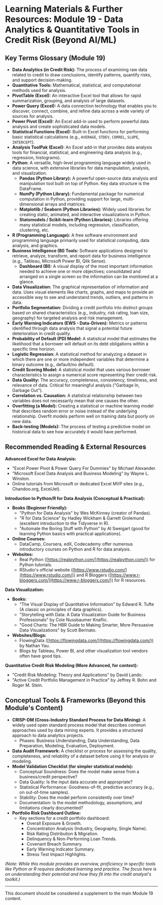 # Learning Materials & Further Resources: Module 19 - Data Analytics & Quantitative Tools in Credit Risk (Beyond AI/ML)

## Key Terms Glossary (Module 19)

*   **Data Analytics (in Credit Risk):** The process of examining raw data related to credit to draw conclusions, identify patterns, quantify risks, and support decision-making.
*   **Quantitative Tools:** Mathematical, statistical, and computational methods used for analysis.
*   **PivotTable (Excel):** An interactive Excel tool that allows for rapid summarization, grouping, and analysis of large datasets.
*   **Power Query (Excel):** A data connection technology that enables you to discover, connect, combine, and refine data across a wide variety of sources for analysis.
*   **Power Pivot (Excel):** An Excel add-in used to perform powerful data analysis and create sophisticated data models.
*   **Statistical Functions (Excel):** Built-in Excel functions for performing basic statistical calculations (e.g., `AVERAGE`, `STDEV`, `CORREL`, `SLOPE`, `INTERCEPT`).
*   **Analysis ToolPak (Excel):** An Excel add-in that provides data analysis tools for financial, statistical, and engineering data analysis (e.g., regression, histograms).
*   **Python:** A versatile, high-level programming language widely used in data science, with extensive libraries for data manipulation, analysis, and visualization.
    *   **Pandas (Python Library):** A powerful open-source data analysis and manipulation tool built on top of Python. Key data structure is the DataFrame.
    *   **NumPy (Python Library):** Fundamental package for numerical computation in Python, providing support for large, multi-dimensional arrays and matrices.
    *   **Matplotlib / Seaborn (Python Libraries):** Widely used libraries for creating static, animated, and interactive visualizations in Python.
    *   **Statsmodels / Scikit-learn (Python Libraries):** Libraries offering many statistical models, including regression, classification, clustering, etc.
*   **R (Programming Language):** A free software environment and programming language primarily used for statistical computing, data analysis, and graphics.
*   **Business Intelligence (BI) Tools:** Software applications designed to retrieve, analyze, transform, and report data for business intelligence (e.g., Tableau, Microsoft Power BI, Qlik Sense).
    *   **Dashboard (BI):** A visual display of the most important information needed to achieve one or more objectives; consolidated and arranged on a single screen so the information can be monitored at a glance.
*   **Data Visualization:** The graphical representation of information and data. Uses visual elements like charts, graphs, and maps to provide an accessible way to see and understand trends, outliers, and patterns in data.
*   **Portfolio Segmentation:** Dividing a credit portfolio into distinct groups based on shared characteristics (e.g., industry, risk rating, loan size, geography) for targeted analysis and risk management.
*   **Early Warning Indicators (EWS - Data-Driven):** Metrics or patterns identified through data analysis that signal a potential future deterioration in credit quality.
*   **Probability of Default (PD) Model:** A statistical model that estimates the likelihood that a borrower will default on its debt obligations within a specific time horizon.
*   **Logistic Regression:** A statistical method for analyzing a dataset in which there are one or more independent variables that determine a binary outcome (e.g., default/no default).
*   **Credit Scoring Model:** A statistical model that uses various borrower characteristics to assign a numerical score representing their credit risk.
*   **Data Quality:** The accuracy, completeness, consistency, timeliness, and relevance of data. Critical for meaningful analysis ("Garbage In, Garbage Out").
*   **Correlation vs. Causation:** A statistical relationship between two variables does not necessarily mean that one causes the other.
*   **Overfitting (a Model):** Creating a statistical or machine learning model that describes random error or noise instead of the underlying relationship. Overfit models perform well on training data but poorly on new data.
*   **Back-testing (Models):** The process of testing a predictive model on historical data to see how accurately it would have performed.

## Recommended Reading & External Resources

**Advanced Excel for Data Analysis:**
*   "Excel Power Pivot & Power Query For Dummies" by Michael Alexander.
*   "Microsoft Excel Data Analysis and Business Modeling" by Wayne L. Winston.
*   Online tutorials from Microsoft or dedicated Excel MVP sites (e.g., Chandoo.org, ExcelJet).

**Introduction to Python/R for Data Analysis (Conceptual & Practical):**
*   **Books (Beginner Friendly):**
    *   "Python for Data Analysis" by Wes McKinney (creator of Pandas).
    *   "R for Data Science" by Hadley Wickham & Garrett Grolemund (excellent introduction to the Tidyverse in R).
    *   "Automate the Boring Stuff with Python" by Al Sweigart (good for learning Python basics with practical applications).
*   **Online Courses:**
    *   DataCamp, Coursera, edX, Codecademy offer numerous introductory courses on Python and R for data analysis.
*   **Websites:**
    *   Real Python ([https://realpython.com/](https://realpython.com/)) for Python tutorials.
    *   RStudio's official website ([https://www.rstudio.com/](https://www.rstudio.com/)) and R Bloggers ([https://www.r-bloggers.com/](https://www.r-bloggers.com/)) for R resources.

**Data Visualization:**
*   **Books:**
    *   "The Visual Display of Quantitative Information" by Edward R. Tufte (A classic on principles of data graphics).
    *   "Storytelling with Data: A Data Visualization Guide for Business Professionals" by Cole Nussbaumer Knaflic.
    *   "Good Charts: The HBR Guide to Making Smarter, More Persuasive Data Visualizations" by Scott Berinato.
*   **Websites/Blogs:**
    *   FlowingData ([https://flowingdata.com/](https://flowingdata.com/)) by Nathan Yau.
    *   Blogs by Tableau, Power BI, and other visualization tool vendors often have good tips.

**Quantitative Credit Risk Modeling (More Advanced, for context):**
*   "Credit Risk Modeling: Theory and Applications" by David Lando.
*   "Active Credit Portfolio Management in Practice" by Jeffrey R. Bohn and Roger M. Stein.

## Conceptual Tools & Frameworks (Beyond this Module's Content)

*   **CRISP-DM (Cross-Industry Standard Process for Data Mining):** A widely used open standard process model that describes common approaches used by data mining experts. It provides a structured approach to data analytics projects.
    *   Phases: Business Understanding, Data Understanding, Data Preparation, Modeling, Evaluation, Deployment.
*   **Data Audit Framework:** A checklist or process for assessing the quality, completeness, and reliability of a dataset before using it for analysis or modeling.
*   **Model Validation Checklist (for simpler statistical models):**
    *   Conceptual Soundness: Does the model make sense from a business/credit perspective?
    *   Data Quality: Is the input data accurate and appropriate?
    *   Statistical Performance: Goodness-of-fit, predictive accuracy (e.g., on out-of-time samples).
    *   Stability: Does the model perform consistently over time?
    *   Documentation: Is the model methodology, assumptions, and limitations clearly documented?
*   **Portfolio Risk Dashboard Outline:**
    *   Key sections for a credit portfolio dashboard:
        *   Overall Exposure & Growth.
        *   Concentration Analysis (Industry, Geography, Single Name).
        *   Risk Rating Distribution & Migration.
        *   Delinquency & Non-Performing Loan Trends.
        *   Covenant Breach Summary.
        *   Early Warning Indicator Summary.
        *   Stress Test Impact Highlights.

*(Note: While this module provides an overview, proficiency in specific tools like Python or R requires dedicated learning and practice. The focus here is on understanding their potential and how they fit into the credit analyst's toolkit.)*

---
This document should be considered a supplement to the main Module 19 content.
